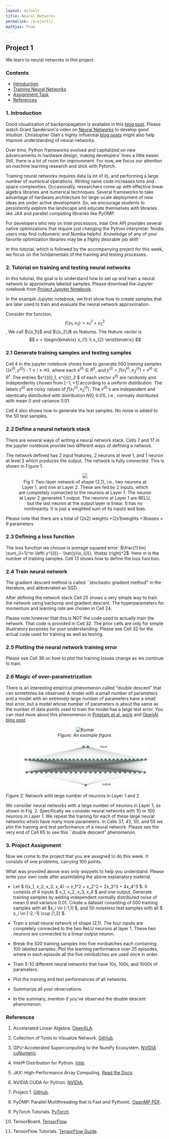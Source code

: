 ```yaml
---
layout: default
title: Neural Networks
permalink: /project1/
mathjax: True
---
```



## Project 1
We learn to neural networks in this project.

### Contents

- [Introduction](#1-introduction)
- [Training Neural Networks](#21-tutorial-on-training-and-testing-neural-networks)
- [Assignment Task](#3-project-assignment)
- [References](#references)

### 1. Introduction
Good visualization of backpropagation is available in this [blog post](https://developers-dot-devsite-v2-prod.appspot.com/machine-learning/crash-course/backprop-scroll). Please watch Grant Sanderson's video on [Neural Networks](https://www.youtube.com/watch?v=aircAruvnKk&list=PLrfgFTEf_n9bb3kpuvxdZdTSUCv0qfyPD) to develop good intuition. Christopher Olah's highly influential [blog posts](https://colah.github.io/) might also help improve understanding of neural networks.

Over time, Python frameworks evolved and capitalized on new advancements in hardware design, making developers' lives a little easier. Still, there is a lot of room for improvement. For now, we focus our attention on machine learning research and stick with Pytorch.

Training neural networks requires data (a lot of it), and performing a large number of numerical operations. Writing naive code increases time and space complexities. Occasionally, researchers come up with effective linear algebra libraries and numerical techniques. Several frameworks to take advantage of hardware architecture for large-scale deployment of new ideas are under active development. So, we encourage students to persistently explore the landscape and educate themselves with libraries like JAX and parallel computing libraries like PyOMP.

For developers who rely on Intel processors, Intel One API provides several native optimizations that require just changing the Python interpreter. Nvidia users may find cuNumeric and Numba helpful. Knowledge of any of your favorite optimization libraries may be a highly desirable job skill!

In this tutorial, which is followed by the accompanying project for this week, we focus on the fundamentals of the training and testing processes.

### 2. Tutorial on training and testing neural networks
In this tutorial, the goal is to understand how to set up and train a neural network to approximate labeled samples. Please download the Jupyter notebook from [Project Jupyter Notebook](#).

In the example Jupyter notebook, we first show how to create samples that are later used to train and evaluate the neural network approximation.

Consider the function,
$$
f(x_1, x_2) = x^2_{1} + x^2_{2}
$$,
 We call $\(x_1\)$ and $\(x_2\)$ as features. The feature vector is 
$$
x = \begin{bmatrix} x_{1} \\ x_{2} \end{bmatrix}
$$

### 2.1 Generate training samples and testing samples
Cell 4 in the jupyter notebook shows how to generate 500 training samples $\{ (x^{(i)},y^{(i)}) : 1 \leq i \leq m \}$, where each $x^{(i)} \in R^2$, and $y^{(i)} 
= f(x^{(i)}_1, x^{(i)}_2) + v^{(i)} \in R^1$.
The entries $x^{(i)}_1, x^{(i)}_2 $ of each vector $x^{(i)}$ are randomly and independently chosen from $[-1,+1]$ according to a uniform distribution. The labels $y^{(i)}$ are noisy values of $f(x^{(i)}_1, x^{(i)}_2)$. The $v^{(i)}$'s are independent and identically distributed with distribution $N(0,0.01)$, i.e., normally distributed with mean 0 and variance 0.01.

Cell 4 also shows how to generate the test samples. No noise is added to the 50 test samples.
### 2.2 Define a neural network stack
There are several ways of writing a neural network stack. Cells 7 and 17 in the jupyter notebook provide two different ways of defining a network. 

The network defined has 2 input features, 2 neurons at level 1, and 1 neuron at level 2 which produces the output. The network is fully connected. This is shown in Figure 1.
<div style="text-align: center;">
<figure style="center: auto;">
    <img src="{{ site.baseurl }}/assets/images/Fig1.jpg/" alt=" " style="width: 70%;">
    <figcaption> Fig 1: Two-layer network of shape {2,1}, i.e., two neurons at Layer 1, and
one at Layer 2. These are fed by 2 inputs, which are completely connected
to the neurons at Layer 1. The neuron at Layer 2 generates 1 output. The
neurons at Layer 1 are RELU, but the last neuron at the output layer is
linear. It has no nonlinearity. It is just a weighted sum of its inputs and
bias. </figcaption> 
</figure>
</div>
Please note that there are a total of (2x2) weights +(2x1)weights +3biases = 9 parameters

### 2.3 Defining a loss function
The loss function we choose is average squared error: $\frac{1}{m} \sum_{i=1}^m \left( y^{(i)} - \hat{y}(x_{(i)}, \theta) \right)^2$.
Here $m$ is the number of training samples.
Cell 13 shows how to define the loss function.


### 2.4 Train neural network
The gradient descent method is called ``stochastic gradient method" in the literature, and abbreviated as SGD. 

After defining the network stack Cell 25 shows a very simple way to train the network using backprop and  gradient descent.
The hyperparameters for momentum and learning rate are chosen in Cell 24.

Please note however that this is NOT the code used to actually train the network. That code is provided in Cell 32. The prior cells are only for simple illustratory purposes for your understanding.
Please see Cell 32 for the actual code used for training as well as testing.


### 2.5 Plotting the neural network training error
Please see Cell 36 on how to plot the training losses change as we continue to train.


### 2.6 Magic of over-parametrization
There is an interesting empirical phenomenon called "double descent" that can sometimes be observed: A model with a small number of parameters and a model with an extremely large number of parameters have a small test error, but a model whose number of parameters is about the same as the number of data points used to train the model has a large test error. You can read more about this phenomenon in [Preetam et al. work](https://arxiv.org/abs/1912.02292) and [OpenAI blog post](https://openai.com/research/deep-double-descent).


<div style="text-align: center;">
    <img src="{{ site.baseurl }}/docs/colab2.png" alt="Kumar" style="width: 50%;" />
    <br>
    <em>Figure: An example figure.</em>
</div>


<p align="center">
    <img src="/assets/images/largenet.png/" alt=" " style="width: 80%;">
     <div class="figcaption">Figure 2: Network with large number of neurons in Layer 1 and 2</div>
</p>

We consider neural networks with a large number of neurons in Layer 1, as shown in Fig. 2. Specifically we consider neural networks with  10 or 100 neurons in Layer 1. We repeat the training for each of these large neural networks which have many more parameters. In Cells 37, 43, 50, and 55 we plot the training and test performance of a neural network. Please see the very end of Cell 65 to see this ``double descent" phenomenon.

### 3. Project Assignment
Now we come to the project that you are assigned to do this week. It consists of one problems,  carrying 100 points. 

What was provided above was only snippets to help you understand.
Please write your own code after assimilating the above explanatory material.

- Let $ f(x_1, x_2, x_3, x_4) := x_1^2 + x_2^2 + 2x_3^3 + 4x_4^3 $.
  It consists of 4 inputs $ x_1, x_2, x_3, x_4 $ and one output. Generate training samples by adding independent normally distributed noise of mean 0 and variance 0.01. Create a dataset consisting of 500 training samples with all $x_i \in [-1,1] $, and 50 noiseless test samples with all $ x_i \in [-2,-1] \cup [1,2] $.

- Train a small neural network of shape (2,1). The four inputs are completely connected to the two ReLU neurons at layer 1. These two neurons are connected to a linear output neuron.

- Break the 500 training samples into five minibatches each containing 100 labeled samples. Plot the learning performance over 25 episodes, where in each episode all the five minibatches are used once in order.

- Train 5-10 different neural networks that have 10s, 100s, and 1000s of parameters.

- Plot the training and test performances of all networks.

- Summarize all your observations.

- In the summary, mention if you've observed the double descent phenomenon.


### References
1. Accelerated Linear Algebra. [OpenXLA](https://openxla.org/xla).

2. Collection of Tools to Visualize Network. [GitHub](https://github.com/ashishpatel26/Tools-to-Design-or-Visualize-Architecture-of-Neural-Network).

3. GPU-Accelerated Supercomputing to the NumPy Ecosystem. [NVIDIA cuNumeric](https://developer.nvidia.com/cunumeric).

4. Intel® Distribution for Python. [Intel](https://www.intel.com/content/www/us/en/developer/tools/oneapi/distribution-for-python.html#gs.507phb).

5. JAX: High-Performance Array Computing. [Read the Docs](https://jax.readthedocs.io/en/latest/).

6. NVIDIA CUDA for Python. [NVIDIA](https://developer.nvidia.com/how-to-cuda-python).

7. Project 1. [GitHub](https://github.com/shotsan/ECEN_740_Project1).

8. PyOMP: Parallel Multithreading that is Fast and Pythonic. [OpenMP PDF](https://www.openmp.org/wp-content/uploads/OpenMPBoothTalk-PyOMP.pdf).

9. PyTorch Tutorials. [PyTorch](https://pytorch.org/tutorials/).

10. TensorBoard. [TensorFlow](https://www.tensorflow.org/tensorboard/graphs).

11. TensorFlow Tutorials. [TensorFlow Guide](https://www.tensorflow.org/guide/).


<br>
<br>